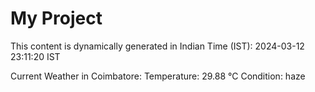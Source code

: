 # My Project

This content is dynamically generated in Indian Time (IST): 2024-03-12 23:11:20 IST


Current Weather in Coimbatore:
Temperature: 29.88 °C
Condition: haze
